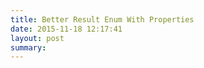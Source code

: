 ```yaml
---
title: Better Result Enum With Properties
date: 2015-11-18 12:17:41
layout: post
summary: 
---
```


